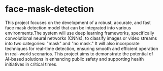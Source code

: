 # face-mask-detection
This project focuses on the development of a robust, accurate, and fast face mask detection model that can be integrated into various environments.The system will use deep learning frameworks, specifically convolutional neural networks (CNNs), to classify images or video streams into two categories: "mask" and "no mask." It will also incorporate techniques for real-time detection, ensuring smooth and efficient operation in real-world scenarios. This project aims to demonstrate the potential of AI-based solutions in enhancing public safety and supporting health initiatives in critical times.
